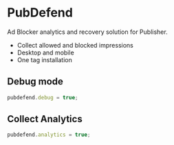 # PubDefend
Ad Blocker analytics and recovery solution for Publisher.
- Collect allowed and blocked impressions
- Desktop and mobile
- One tag installation

## Debug mode
```javascript
pubdefend.debug = true;
```

## Collect Analytics
```javascript
pubdefend.analytics = true;
```
